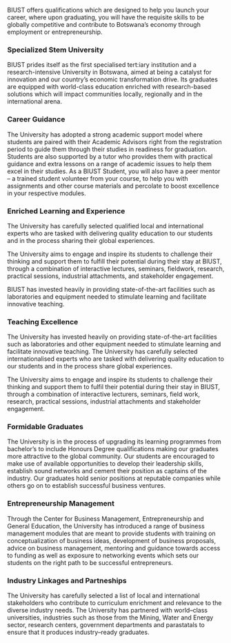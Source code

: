 
BIUST offers qualifications which are designed to help you launch your career, where upon graduating, you will have the requisite skills to be globally competitive and contribute to Botswana’s economy through employment or entrepreneurship.


### Specialized Stem University
BIUST prides itself as the first specialised tert:iary institution and a research-intensive University in Botswana, aimed at being a catalyst for innovation and our country’s economic transformation drive. Its graduates are equipped with world-class education enriched with research-based solutions which will impact communities locally, regionally and in the international arena.
### Career Guidance
The University has adopted a strong academic support model where students are paired with their Academic Advisors right from the registration period to guide them through their studies in readiness for graduation. Students are also supported by a tutor who provides them with practical guidance and extra lessons on a range of academic issues to help them excel in their studies. As a BIUST Student, you will also have a peer mentor – a trained student volunteer from your course, to help you with assignments and other course materials and percolate to boost excellence in your respective modules. 


### Enriched Learning and Experience
The University has carefully selected qualified local and international experts who are tasked with delivering quality education to our students and in the process sharing their global experiences.

The University aims to engage and inspire its students to challenge their thinking and support them to fulfill their potential during their stay at BIUST, through a combination of interactive lectures, seminars, fieldwork, research, practical sessions, industrial attachments, and stakeholder engagement.

BIUST has invested heavily in providing state-of-the-art facilities such as laboratories and equipment needed to stimulate learning and facilitate innovative teaching.


### Teaching Excellence
The University has invested heavily on providing state-of-the-art facilities such as laboratories and other equipment needed to stimulate learning and facilitate innovative teaching. The University has carefully selected internationalised experts who are tasked with delivering quality education to our students and in the process share global experiences.

The University aims to engage and inspire its students to challenge their thinking and support them to fulfil their potential during their stay in BIUST, through a combination of interactive lecturers, seminars, field work, research, practical sessions, industrial attachments and stakeholder engagement.


### Formidable Graduates
The University is in the process of upgrading its learning programmes from bachelor’s to include Honours Degree qualifications making our graduates more attractive to the global community. Our students are encouraged to make use of available opportunities to develop their leadership skills, establish sound networks and cement their position as captains of the industry. Our graduates hold senior positions at reputable companies while others go on to establish successful business ventures.


### Entrepreneurship Management
Through the Center for Business Management, Entrepreneurship and General Education, the University has introduced a range of business management modules that are meant to provide students with training on conceptualization of business ideas, development of business proposals, advice on business management, mentoring and guidance towards access to funding as well as exposure to networking events which sets our students on the right path to be successful entrepreneurs.


### Industry Linkages and Partneships
The University has carefully selected a list of local and international stakeholders who contribute to curriculum enrichment and relevance to the diverse industry needs. The University has partnered with world–class universities, industries such as those from the Mining, Water and Energy sector, research centers, government departments and parastatals to ensure that it produces industry–ready graduates.